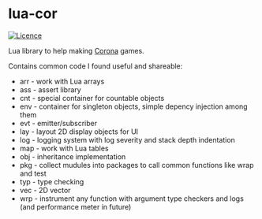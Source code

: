 
# lua-cor

[![Licence](http://img.shields.io/badge/Licence-MIT-brightgreen.svg)](LICENCE.txt)

Lua library to help making [Corona](https://coronalabs.com/) games.

Contains common code I found useful and shareable:

- arr - work with Lua arrays
- ass - assert library
- cnt - special container for countable objects
- env - container for singleton objects, simple depency injection among them
- evt - emitter/subscriber
- lay - layout 2D display objects for UI
- log - logging system with log severity and stack depth indentation
- map - work with Lua tables
- obj - inheritance implementation
- pkg - collect mudules into packages to call common functions like wrap and test
- typ - type checking
- vec - 2D vector
- wrp - instrument any function with argument type checkers and logs (and performance meter in future)

